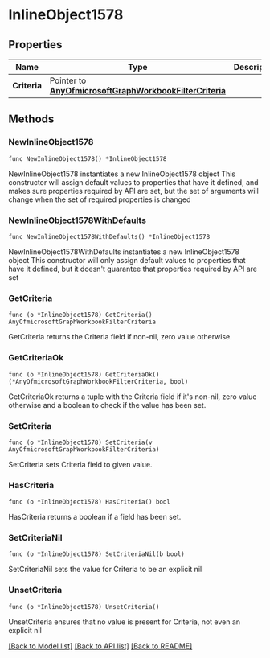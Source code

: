 # InlineObject1578

## Properties

Name | Type | Description | Notes
------------ | ------------- | ------------- | -------------
**Criteria** | Pointer to [**AnyOfmicrosoftGraphWorkbookFilterCriteria**](anyOf&lt;microsoft.graph.workbookFilterCriteria&gt;.md) |  | [optional] 

## Methods

### NewInlineObject1578

`func NewInlineObject1578() *InlineObject1578`

NewInlineObject1578 instantiates a new InlineObject1578 object
This constructor will assign default values to properties that have it defined,
and makes sure properties required by API are set, but the set of arguments
will change when the set of required properties is changed

### NewInlineObject1578WithDefaults

`func NewInlineObject1578WithDefaults() *InlineObject1578`

NewInlineObject1578WithDefaults instantiates a new InlineObject1578 object
This constructor will only assign default values to properties that have it defined,
but it doesn't guarantee that properties required by API are set

### GetCriteria

`func (o *InlineObject1578) GetCriteria() AnyOfmicrosoftGraphWorkbookFilterCriteria`

GetCriteria returns the Criteria field if non-nil, zero value otherwise.

### GetCriteriaOk

`func (o *InlineObject1578) GetCriteriaOk() (*AnyOfmicrosoftGraphWorkbookFilterCriteria, bool)`

GetCriteriaOk returns a tuple with the Criteria field if it's non-nil, zero value otherwise
and a boolean to check if the value has been set.

### SetCriteria

`func (o *InlineObject1578) SetCriteria(v AnyOfmicrosoftGraphWorkbookFilterCriteria)`

SetCriteria sets Criteria field to given value.

### HasCriteria

`func (o *InlineObject1578) HasCriteria() bool`

HasCriteria returns a boolean if a field has been set.

### SetCriteriaNil

`func (o *InlineObject1578) SetCriteriaNil(b bool)`

 SetCriteriaNil sets the value for Criteria to be an explicit nil

### UnsetCriteria
`func (o *InlineObject1578) UnsetCriteria()`

UnsetCriteria ensures that no value is present for Criteria, not even an explicit nil

[[Back to Model list]](../README.md#documentation-for-models) [[Back to API list]](../README.md#documentation-for-api-endpoints) [[Back to README]](../README.md)


